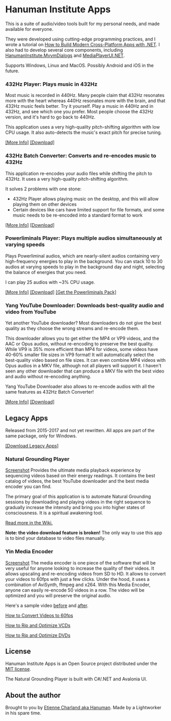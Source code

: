 # Hanuman Institute Apps

This is a suite of audio/video tools built for my personal needs, and made available for everyone.

They were developed using cutting-edge programming practices, and I wrote a tutorial on [How to Build Modern Cross-Platform Apps with .NET](https://github.com/mysteryx93/Modern.Net-Tutorial). I also had to develop several core components, including [HanumanInstitute.MvvmDialogs](https://github.com/mysteryx93/HanumanInstitute.MvvmDialogs/) and [MediaPlayerUI.NET](https://github.com/mysteryx93/MediaPlayerUI.NET).

Supports Windows, Linux and MacOS. Possibly Android and iOS in the future.

### 432Hz Player: Plays music in 432Hz

Most music is recorded in 440Hz. Many people claim that 432Hz resonates more with the heart whereas 440Hz resonates more with the brain, and that 432Hz music feels better. Try it yourself. Play a music in 440Hz and in 432Hz, and see which one you prefer. Most people choose the 432Hz version, and it's hard to go back to 440Hz.

This application uses a very high-quality pitch-shifting algorithm with low CPU usage. It also auto-detects the music's exact pitch for precise tuning.

[[More Info]](https://github.com/mysteryx93/HanumanInstituteApps/wiki/432hz-Player) [[Download]](https://sourceforge.net/projects/player432Hz/files/)

### 432Hz Batch Converter: Converts and re-encodes music to 432Hz

This application re-encodes your audio files while shifting the pitch to 432Hz. It uses a very high-quality pitch-shifting algorithm.

It solves 2 problems with one stone:

- 432Hz Player allows playing music on the desktop, and this will allow playing them on other devices
- Certain devices like cars have limited support for file formats, and some music needs to be re-encoded into a standard format to work

[[More Info]](https://github.com/mysteryx93/HanumanInstituteApps/wiki/432hz-Batch-Converter) [[Download]](https://sourceforge.net/projects/converter432hz/files/)

### Powerliminals Player: Plays multiple audios simultaneously at varying speeds

Plays Powerliminal audios, which are nearly-silent audios containing very high-frequency energies to play in the background. You can stack 10 to 30 audios at varying speeds to play in the background day and night, selecting the balance of energies that you need.

I can play 25 audios with ~3% CPU usage.

[[More Info]](https://github.com/mysteryx93/HanumanInstituteApps/wiki/Powerliminals-Player) [[Download]](https://sourceforge.net/projects/powerliminals-player/files/) [[Get the Powerliminals Pack]](https://www.spiritualselftransformation.com/powerliminals-nonrivalry)

### Yang YouTube Downloader: Downloads best-quality audio and video from YouTube

Yet another YouTube downloader? Most downloaders do not give the best quality as they choose the wrong streams and re-encode them.

This downloader allows you to get either the MP4 or VP9 videos, and the AAC or Opus audios, without re-encoding to preserve the best quality. While VP9 is 35% more efficient than MP4 for videos, some videos have 40-60% smaller file sizes in VP9 format! It will automatically select the best-quality video based on file sizes. It can even combine MP4 videos with Opus audios in a MKV file, although not all players will support it. I haven't seen any other downloader that can produce a MKV file with the best video and audio without re-encoding anything.

Yang YouTube Downloader also allows to re-encode audios with all the same features as 432Hz Batch Converter!

[[More Info]](https://github.com/mysteryx93/HanumanInstituteApps/wiki/Yang-YouTube-Downloader) [[Download]](https://sourceforge.net/projects/yangdownloader/files/)

## Legacy Apps

Released from 2015-2017 and not yet rewritten. All apps are part of the same package, only for Windows.

[[Download Legacy Apps]](https://sourceforge.net/projects/naturalgroundingplayer/)

### Natural Grounding Player

[Screenshot](https://raw.githubusercontent.com/mysteryx93/NaturalGroundingPlayer/master/Setup/Screenshots/Screenshot1.png) Provides the ultimate media playback experience by sequencing videos based on their energy readings. It contains the best catalog of videos, the best YouTube downloader and the best media encoder you can find.

The primary goal of this application is to automate Natural Grounding sessions by downloading and playing videos in the right sequence to gradually increase the intensity and bring you into higher states of consciousness. It is a spiritual awakening tool.

[Read more in the Wiki.](https://github.com/mysteryx93/NaturalGroundingPlayer/wiki)

**Note: the video download feature is broken!** The only way to use this app is to bind your database to video files manually.

### Yin Media Encoder

[Screenshot](https://raw.githubusercontent.com/mysteryx93/NaturalGroundingPlayer/master/Setup/Screenshots/Screenshot3.png) The media encoder is one piece of the software that will be very useful for anyone looking to increase the quality of their videos. It allows upscaling and re-encoding videos from SD to HD. It allows to convert your videos to 60fps with just a few clicks. Under the hood, it uses a combination of AviSynth, ffmpeg and x264. With this Media Encoder, anyone can easily re-encode 50 videos in a row. The video will be optimized and you will preserve the original audio.

Here's a sample video <a href="https://www.spiritualselftransformation.com/files/media-encoder-old.mpg">before</a> and <a href="https://www.spiritualselftransformation.com/files/media-encoder-new.mkv">after</a>.

[How to Convert Videos to 60fps](https://github.com/mysteryx93/NaturalGroundingPlayer/wiki/Convert-Videos-to-60fps)

[How to Rip and Optimize VCDs](https://github.com/mysteryx93/NaturalGroundingPlayer/wiki/How-to-Rip-VCDs)

[How to Rip and Optimize DVDs](https://github.com/mysteryx93/NaturalGroundingPlayer/wiki/How-to-Rip-DVDs)

## License

Hanuman Institute Apps is an Open Source project distributed under the <a href="https://github.com/mysteryx93/NaturalGroundingPlayer/blob/master/Setup/LICENSE.md">MIT license</a>.

The Natural Grounding Player is built with C#/.NET and Avalonia UI.

## About the author

Brought to you by [Etienne Charland aka Hanuman](https://www.spiritualselftransformation.com/). Made by a Lightworker in his spare time.
